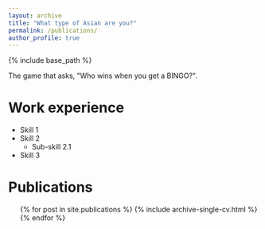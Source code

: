 ```yaml
---
layout: archive
title: "What type of Asian are you?"
permalink: /publications/
author_profile: true
---
```


{% include base_path %}

The game that asks, "Who wins when you get a BINGO?". 

Work experience
======
* Skill 1
* Skill 2
  * Sub-skill 2.1
* Skill 3

Publications
======
  <ul>{% for post in site.publications %}
    {% include archive-single-cv.html %}
  {% endfor %}</ul>
 
